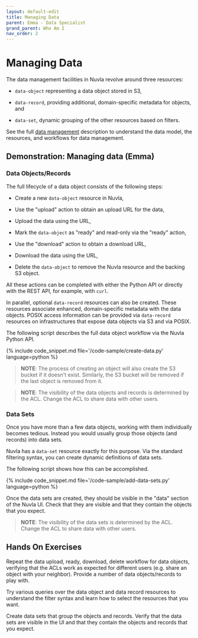 ```yaml
---
layout: default-edit
title: Managing Data
parent: Emma - Data Specialist
grand_parent: Who Am I
nav_order: 2
---
```


Managing Data
=============

The data management facilities in Nuvla revolve around three
resources:

 - `data-object` representing a data object stored in S3,

 - `data-record`, providing additional, domain-specific metadata for
   objects, and

 - `data-set`, dynamic grouping of the other resources based on
   filters.

See the full [data management](/docs/reference/data-management.html) description
to understand the data model, the resources, and workflows for data
management.

## Demonstration: Managing data (Emma)

### Data Objects/Records

The full lifecycle of a data object consists of the following steps:

 - Create a new `data-object` resource in Nuvla,

 - Use the "upload" action to obtain an upload URL for the data,

 - Upload the data using the URL,

 - Mark the `data-object` as "ready" and read-only via the "ready"
   action,

 - Use the "download" action to obtain a download URL,

 - Download the data using the URL,

 - Delete the `data-object` to remove the Nuvla resource and the
   backing S3 object.

All these actions can be completed with either the Python API or
directly with the REST API, for example, with `curl`.

In parallel, optional `data-record` resources can also be
created. These resources associate enhanced, domain-specific metadata
with the data objects. POSIX access information can be provided via
`data-record` resources on infrastructures that expose data objects
via S3 and via POSIX.

The following script describes the full data object workflow via the
Nuvla Python API.

{% include code_snippet.md file='/code-sample/create-data.py' language=python %}

> **NOTE**: The process of creating an object will also create the S3
> bucket if it doesn't exist. Similarly, the S3 bucket will be removed
> if the last object is removed from it.

> **NOTE**: The visibility of the data objects and records is
> determined by the ACL. Change the ACL to share data with other
> users.

### Data Sets

Once you have more than a few data objects, working with them
individually becomes tedious. Instead you would usually group those
objects (and records) into data sets.

Nuvla has a `data-set` resource exactly for this purpose.  Via the
standard filtering syntax, you can create dynamic definitions of data
sets.

The following script shows how this can be accomplished.

{% include code_snippet.md file='/code-sample/add-data-sets.py' language=python %}

Once the data sets are created, they should be visible in the "data"
section of the Nuvla UI. Check that they are visible and that they
contain the objects that you expect. 

> **NOTE**: The visibility of the data sets is determined by the
> ACL. Change the ACL to share data with other users.

## Hands On Exercises

Repeat the data upload, ready, download, delete workflow for data
objects, verifying that the ACLs work as expected for different users
(e.g. share an object with your neighbor).  Provide a number of data
objects/records to play with.

Try various queries over the data object and data record resources to
understand the filter syntax and learn how to select the resources
that you want.

Create data sets that group the objects and records.  Verify that the
data sets are visible in the UI and that they contain the objects and
records that you expect.
